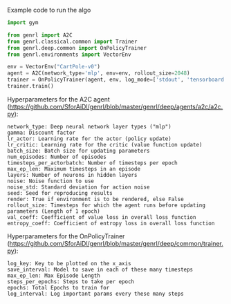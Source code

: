 Example code to run the algo

```python
import gym

from genrl import A2C
from genrl.classical.common import Trainer
from genrl.deep.common import OnPolicyTrainer
from genrl.environments import VectorEnv

env = VectorEnv("CartPole-v0")
agent = A2C(network_type='mlp', env=env, rollout_size=2048)
trainer = OnPolicyTrainer(agent, env, log_mode=['stdout', 'tensorboard'], log_key="Episode")
trainer.train()
```

Hyperparameters for the A2C agent 
(https://github.com/SforAiDl/genrl/blob/master/genrl/deep/agents/a2c/a2c.py): 

    network_type: Deep neural network layer types ("mlp")
    gamma: Discount factor
    lr_actor: Learning rate for the actor (policy update)
    lr_critic: Learning rate for the critic (value function update)
    batch_size: Batch size for updating parameters
    num_episodes: Number of episodes
    timesteps_per_actorbatch: Number of timesteps per epoch
    max_ep_len: Maximum timesteps in an episode
    layers: Number of neurons in hidden layers
    noise: Noise function to use
    noise_std: Standard deviation for action noise
    seed: Seed for reproducing results
    render: True if environment is to be rendered, else False
    rollout_size: Timesteps for which the agent runs before updating parameters (Length of 1 epoch)
    val_coeff: Coefficient of value loss in overall loss function
    entropy_coeff: Coefficient of entropy loss in overall loss function

Hyperparameters for the OnPolicyTrainer
(https://github.com/SforAiDl/genrl/blob/master/genrl/deep/common/trainer.py):

    log_key: Key to be plotted on the x_axis
    save_interval: Model to save in each of these many timesteps
    max_ep_len: Max Episode Length
    steps_per_epochs: Steps to take per epoch
    epochs: Total Epochs to train for
    log_interval: Log important params every these many steps
